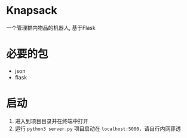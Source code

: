# Knapsack
一个管理群内物品的机器人, 基于Flask

# 必要的包
- json
- flask

# 启动
1. 进入到项目目录并在终端中打开
2. 运行 `python3 server.py`
项目启动在 `localhost:5000`，请自行内网穿透
